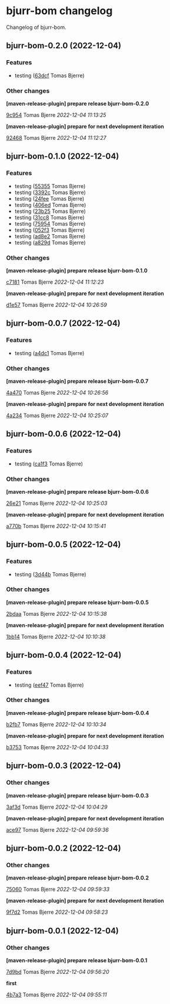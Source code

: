 # bjurr-bom changelog

Changelog of bjurr-bom.

## bjurr-bom-0.2.0 (2022-12-04)

### Features

-  testing ([63dcf](https://github.com/tomasbjerre/bjurr-bom/commit/63dcf7b3b3cec2c) Tomas Bjerre)  

### Other changes

**[maven-release-plugin] prepare release bjurr-bom-0.2.0**


[9c954](https://github.com/tomasbjerre/bjurr-bom/commit/9c9541c5dac498e) Tomas Bjerre *2022-12-04 11:13:25*

**[maven-release-plugin] prepare for next development iteration**


[92468](https://github.com/tomasbjerre/bjurr-bom/commit/92468b90c620e98) Tomas Bjerre *2022-12-04 11:12:27*


## bjurr-bom-0.1.0 (2022-12-04)

### Features

-  testing ([55355](https://github.com/tomasbjerre/bjurr-bom/commit/553555aaf33fbb7) Tomas Bjerre)  
-  testing ([3392c](https://github.com/tomasbjerre/bjurr-bom/commit/3392c9b2991441c) Tomas Bjerre)  
-  testing ([24fee](https://github.com/tomasbjerre/bjurr-bom/commit/24fee6caa797ab2) Tomas Bjerre)  
-  testing ([406ed](https://github.com/tomasbjerre/bjurr-bom/commit/406ed9051b3522e) Tomas Bjerre)  
-  testing ([23b25](https://github.com/tomasbjerre/bjurr-bom/commit/23b25a60abf4cbc) Tomas Bjerre)  
-  testing ([31cc8](https://github.com/tomasbjerre/bjurr-bom/commit/31cc897a8885f6d) Tomas Bjerre)  
-  testing ([75954](https://github.com/tomasbjerre/bjurr-bom/commit/75954d17e72de4a) Tomas Bjerre)  
-  testing ([052f3](https://github.com/tomasbjerre/bjurr-bom/commit/052f309e764385c) Tomas Bjerre)  
-  testing ([ad8e2](https://github.com/tomasbjerre/bjurr-bom/commit/ad8e2d9df679ef0) Tomas Bjerre)  
-  testing ([a829d](https://github.com/tomasbjerre/bjurr-bom/commit/a829ddc3205d010) Tomas Bjerre)  

### Other changes

**[maven-release-plugin] prepare release bjurr-bom-0.1.0**


[c7181](https://github.com/tomasbjerre/bjurr-bom/commit/c71811d5444648f) Tomas Bjerre *2022-12-04 11:12:23*

**[maven-release-plugin] prepare for next development iteration**


[d1e57](https://github.com/tomasbjerre/bjurr-bom/commit/d1e579cd75f73ab) Tomas Bjerre *2022-12-04 10:26:59*


## bjurr-bom-0.0.7 (2022-12-04)

### Features

-  testing ([a4dc1](https://github.com/tomasbjerre/bjurr-bom/commit/a4dc1b4e19a8c06) Tomas Bjerre)  

### Other changes

**[maven-release-plugin] prepare release bjurr-bom-0.0.7**


[4a470](https://github.com/tomasbjerre/bjurr-bom/commit/4a470b08da560fc) Tomas Bjerre *2022-12-04 10:26:56*

**[maven-release-plugin] prepare for next development iteration**


[4a234](https://github.com/tomasbjerre/bjurr-bom/commit/4a234f62630b53f) Tomas Bjerre *2022-12-04 10:25:07*


## bjurr-bom-0.0.6 (2022-12-04)

### Features

-  testing ([ca1f3](https://github.com/tomasbjerre/bjurr-bom/commit/ca1f399870306a1) Tomas Bjerre)  

### Other changes

**[maven-release-plugin] prepare release bjurr-bom-0.0.6**


[26e21](https://github.com/tomasbjerre/bjurr-bom/commit/26e2147742597ec) Tomas Bjerre *2022-12-04 10:25:03*

**[maven-release-plugin] prepare for next development iteration**


[a770b](https://github.com/tomasbjerre/bjurr-bom/commit/a770b837daec1e4) Tomas Bjerre *2022-12-04 10:15:41*


## bjurr-bom-0.0.5 (2022-12-04)

### Features

-  testing ([3d44b](https://github.com/tomasbjerre/bjurr-bom/commit/3d44b91586ce4be) Tomas Bjerre)  

### Other changes

**[maven-release-plugin] prepare release bjurr-bom-0.0.5**


[2bdaa](https://github.com/tomasbjerre/bjurr-bom/commit/2bdaad39004e587) Tomas Bjerre *2022-12-04 10:15:38*

**[maven-release-plugin] prepare for next development iteration**


[1bb14](https://github.com/tomasbjerre/bjurr-bom/commit/1bb14f9d77bf9da) Tomas Bjerre *2022-12-04 10:10:38*


## bjurr-bom-0.0.4 (2022-12-04)

### Features

-  testing ([eef47](https://github.com/tomasbjerre/bjurr-bom/commit/eef47346f1f3eed) Tomas Bjerre)  

### Other changes

**[maven-release-plugin] prepare release bjurr-bom-0.0.4**


[b2fb7](https://github.com/tomasbjerre/bjurr-bom/commit/b2fb721f8588347) Tomas Bjerre *2022-12-04 10:10:34*

**[maven-release-plugin] prepare for next development iteration**


[b3753](https://github.com/tomasbjerre/bjurr-bom/commit/b37535f6dac7932) Tomas Bjerre *2022-12-04 10:04:33*


## bjurr-bom-0.0.3 (2022-12-04)

### Other changes

**[maven-release-plugin] prepare release bjurr-bom-0.0.3**


[3af3d](https://github.com/tomasbjerre/bjurr-bom/commit/3af3d712b9435e6) Tomas Bjerre *2022-12-04 10:04:29*

**[maven-release-plugin] prepare for next development iteration**


[ace97](https://github.com/tomasbjerre/bjurr-bom/commit/ace97ff2f799767) Tomas Bjerre *2022-12-04 09:59:36*


## bjurr-bom-0.0.2 (2022-12-04)

### Other changes

**[maven-release-plugin] prepare release bjurr-bom-0.0.2**


[75060](https://github.com/tomasbjerre/bjurr-bom/commit/750601f5326e9d1) Tomas Bjerre *2022-12-04 09:59:33*

**[maven-release-plugin] prepare for next development iteration**


[9f7d2](https://github.com/tomasbjerre/bjurr-bom/commit/9f7d214107b4967) Tomas Bjerre *2022-12-04 09:58:23*


## bjurr-bom-0.0.1 (2022-12-04)

### Other changes

**[maven-release-plugin] prepare release bjurr-bom-0.0.1**


[7d9bd](https://github.com/tomasbjerre/bjurr-bom/commit/7d9bd7a09ecb6d5) Tomas Bjerre *2022-12-04 09:56:20*

**first**


[4b7a3](https://github.com/tomasbjerre/bjurr-bom/commit/4b7a3c9db552762) Tomas Bjerre *2022-12-04 09:55:11*


